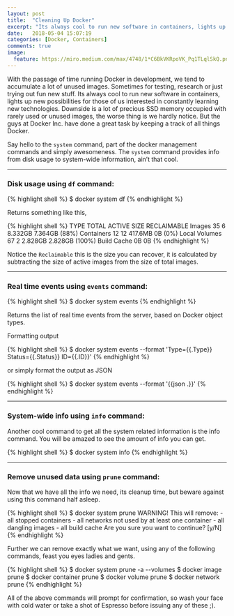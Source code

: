 ```yaml
---
layout: post
title:  "Cleaning Up Docker"
excerpt: "Its always cool to run new software in containers, lights up new possibilities for those of us interested in constantly learning new technologies."
date:   2018-05-04 15:07:19
categories: [Docker, Containers]
comments: true
image:
  feature: https://miro.medium.com/max/4748/1*C6BkVKRpoVK_Pq1TLqlSkQ.png
---
```

With the passage of time running Docker in development, we tend to accumulate a lot of unused images. Sometimes for testing, research or just trying out fun new stuff. Its always cool to run new software in containers, lights up new possibilities for those of us interested in constantly learning new technologies. Downside is a lot of precious SSD memory occupied with rarely used or unused images, the worse thing is we hardly notice. But the guys at Docker Inc. have done a great task by keeping a track of all things Docker.

Say hello to the `system` command, part of the docker management commands and simply awesomeness. The `system` command provides info from disk usage to system-wide information, ain’t that cool.

***
### Disk usage using `df` command:

{% highlight shell %}
$ docker system df
{% endhighlight %}

Returns something like this,

{% highlight shell %}
TYPE              TOTAL     ACTIVE     SIZE         RECLAIMABLE
Images            35        6          8.332GB      7.364GB (88%)
Containers        12        12         417.6MB      0B (0%)
Local Volumes     67        2          2.828GB      2.828GB (100%)
Build Cache                            0B           0B
{% endhighlight %}

Notice the `Reclaimable` this is the size you can recover, it is calculated by subtracting the size of active images from the size of total images.

***
### Real time events using `events` command:

{% highlight shell %}
$ docker system events
{% endhighlight %}

Returns the list of real time events from the server, based on Docker object types.

Formatting output

{% highlight shell %}
$ docker system events --format 'Type={{.Type}}  Status={{.Status}}  ID={{.ID}}'
{% endhighlight %}

or simply format the output as JSON

{% highlight shell %}
$ docker system events --format '{{json .}}'
{% endhighlight %}

***
### System-wide info using `info` command:

Another cool command to get all the system related information is the info command. You will be amazed to see the amount of info you can get.

{% highlight shell %}
$ docker system info
{% endhighlight %}

***
### Remove unused data using `prune` command:

Now that we have all the info we need, its cleanup time, but beware against using this command half asleep.

{% highlight shell %}
$ docker system prune
WARNING! This will remove:
        - all stopped containers
        - all networks not used by at least one container
        - all dangling images
        - all build cache
Are you sure you want to continue? [y/N]
{% endhighlight %}

Further we can remove exactly what we want, using any of the following commands, feast you eyes ladies and gents.

{% highlight shell %}
$ docker system prune -a --volumes
$ docker image prune
$ docker container prune
$ docker volume prune
$ docker network prune
{% endhighlight %}

All of the above commands will prompt for confirmation, so wash your face with cold water or take a shot of Espresso before issuing any of these ;).
